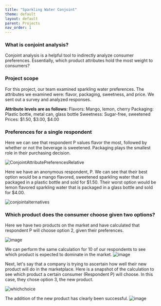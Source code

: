 ```yaml
---
title: "Sparkling Water Conjoint"
theme: default
layout: default
parent: Projects
nav_order: 1
---
```


### What is conjoint analysis? 
Conjoint analysis is a helpful tool to indirectly analyze consumer preferences. Essentially, which product attributes hold the most weight to consumers? 

### Project scope
For this project, our team examined sparkling water preferences. The attributes we examined were: flavor, packaging, sweetness, and price. We sent out a survey and analyzed responses.

**Attribute levels are as follows:**
Flavors: Mango, lemon, cherry
Packaging: Plastic bottle, metal can, glass bottle
Sweetness: Sugar-free, sweetened
Prices: $1.50, $3.00, $4.00

### Preferences for a single respondent

Here we can see that respondent P values flavor the most, followed by whether or not the beverage is sweetened. Packaging plays the smallest role in their purchasing decision. 

![ConjointAttributePreferencesRelative](https://user-images.githubusercontent.com/76073032/102930367-e33eeb00-4461-11eb-87db-81f8db6ea7a7.png)

Here we have an anonymous respondent, P. We can see that their best option would be a mango flavored, sweetened sparkling water that is packaged in a plastic bottle and sold for $1.50. Their worst option would be lemon flavored sparkling water that is packaged in a glass bottle and sold for $4.00. 

![conjointalternatives](https://user-images.githubusercontent.com/76073032/102926495-b76c3700-445a-11eb-9535-577c312e66ac.png)

### Which product does the consumer choose given two options?
Here we have two products on the market and have calculated that respondent P will choose option 2, given their preferences. 

![image](https://user-images.githubusercontent.com/76073032/102932215-775e8180-4465-11eb-9b20-1166ffd87080.png)

We can perform the same calculation for 10 of our respondents to see which product is expected to dominate in the market.
![image](https://user-images.githubusercontent.com/76073032/102933459-e4731680-4467-11eb-8eca-c428dca1766a.png)



Next, let's say that a company is trying to ascertain how well their new product will do in the marketplace. Here is a snapshot of the calculation to see which product a certain consumer (Respondent P) will choose. In this case, they chose option 3, the new product. 

![whichchoice](https://user-images.githubusercontent.com/76073032/102930787-bccd7f80-4462-11eb-89c3-8802347e7619.png)

The addition of the new product has clearly been successful.
![image](https://user-images.githubusercontent.com/76073032/102933532-02407b80-4468-11eb-86d3-e0b5193b1dea.png)
